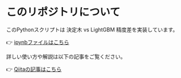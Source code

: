 # このリポジトリについて

このPythonスクリプトは 決定木 vs LightGBM 精度差を実装しています。

👉 [ipynbファイルはこちら](https://github.com/iwakazusuwa/ipynb_tree_LightGBM)


詳しい使い方や解説は以下の記事をご覧ください。

👉 [Qiitaの記事はこちら](https://qiita.com/iwakazusuwa/items/b794a2bcaed031c6ba46)

